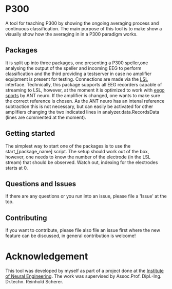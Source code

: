 # P300
A tool for teaching P300 by showing the ongoing averaging process and continuous classification. The main purpose 
of this tool is to make show a visually show how the averaging in in a P300 paradigm works.

## Packages
It is split up into three packages, one presenting a P300 speller,one analysing the output of the speller and 
incoming EEG to perform classification and the third providing a testserver in case no amplifier equipment is present 
for testing. Connections are made via the [LSL](https://github.com/sccn/labstreaminglayer) 
interface. Technically, this package supports all EEG recorders capable of streaming to LSL, however, at the moment 
it is optimized to work with [eego sports](https://www.ant-neuro.com/products/eego_sports) by ANT neuro. If the 
amplifier is changed, one wants to make sure the correct reference is chosen. As the ANT neuro has an intenal
reference subtraction this is not necessary, but can easily be activated for other amplifiers changing the two 
indicated lines in analyzer.data.RecordsData (lines are commented at the moment).

## Getting started
The simplest way to start one of the packages is to use the start_[package_name] script. The setup should work out 
of the box, however, one needs to know the number of the electrode (in the LSL stream) that should be observed. 
Watch out, indexing for the electrodes starts at 0. 


## Questions and Issues
If there are any questions or you run into an issue, please file a 'Issue' at the top.

## Contributing
If you want to contribute, please file also file an issue first where the new feature can be discussed, in general
contribution is welcome!

# Acknowledgement
This tool was developed by myself as part of a project done at the 
[Institute of Neural Engineering](https://www.tugraz.at/institutes/ine/home/).
The work was supervised by Assoc.Prof. Dipl.-Ing. Dr.techn. Reinhold Scherer.
